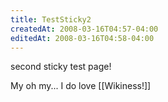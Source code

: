 ```yaml
---
title: TestSticky2
createdAt: 2008-03-16T04:57-04:00
editedAt: 2008-03-16T04:58-04:00
---
```


second sticky test page!

My oh my... I do love [[Wikiness!]]

